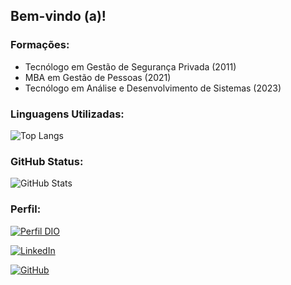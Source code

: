 ## Bem-vindo (a)!

### Formações:
- Tecnólogo em Gestão de Segurança Privada (2011)
- MBA em Gestão de Pessoas (2021)
- Tecnólogo em Análise e Desenvolvimento de Sistemas (2023)

### Linguagens Utilizadas:

![Top Langs](https://github-readme-stats-git-masterrstaa-rickstaa.vercel.app/api/top-langs/?username=tvinente&layout=compact&bg_color=013&border_color=30A3DC&title_color=E94D5F&text_color=FFF) 

### GitHub Status:

![GitHub Stats](https://github-readme-stats.vercel.app/api?username=tvinente&theme=transparent&bg_color=013&border_color=30A3DC&show_icons=true&icon_color=30A3DC&title_color=E94D5F&text_color=FFF)

### Perfil:

[![Perfil DIO](https://img.shields.io/badge/-Meu%20Perfil%20na%20DIO-30A3DC?style=for-the-badge)](https://www.dio.me/users/talyta_vinente) 

[![LinkedIn](https://img.shields.io/badge/LinkedIn-0A66C2?style=for-the-badge&logo=linkedin&logoColor=white)](https://www.linkedin.com/in/talyta-vinente/)

[![GitHub](https://img.shields.io/badge/GitHub-000?style=for-the-badge&logo=github&logoColor=30A3DC)](https://github.com/tvinente)
